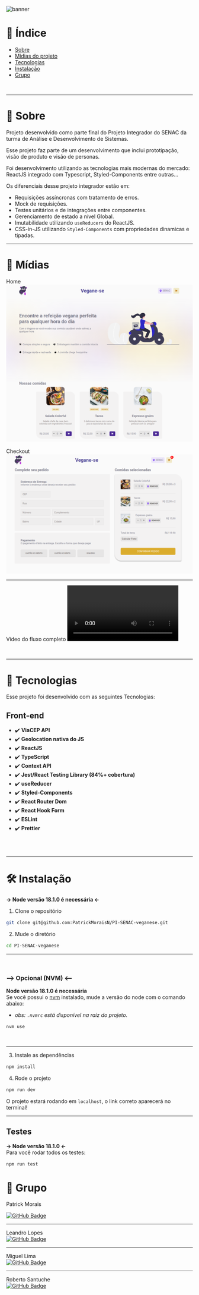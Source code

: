 ![banner](src/assets/CoffeeShopBanner.png)
<br />

# :pushpin: Índice
- [Sobre](#monocle_face-sobre)
- [Mídias do projeto](#camera_flash-mídias)
- [Tecnologias](#rocket-tecnologias)
- [Instalação](#hammer_and_wrench-instalação)
- [Grupo](#closed_book-grupo)
<br />

---

# :monocle_face: Sobre
Projeto desenvolvido como parte final do Projeto Integrador do SENAC da turma de Análise e Desenvolvimento de Sistemas.

Esse projeto faz parte de um desenvolvimento que inclui prototipação, visão de produto e visão de personas.

Foi desenvolvimento utilizando as tecnologias mais modernas do mercado: ReactJS integrado com Typescript, Styled-Components entre outras...

Os diferenciais desse projeto integrador estão em:

 - Requisições assíncronas com tratamento de erros.
 - Mock de requisições.
 - Testes unitários e de integrações entre componentes.
 - Gerenciamento de estado a nível Global.
 - Imutabilidade utilizando `useReducers` do ReactJS.
 - CSS-in-JS utilizando `Styled-Components` com propriedades dinamicas e tipadas.
---

# :camera_flash: Mídias
Home
![Imagem do projeto](src/assets/homeveganese.png)

Checkout
![Imagem do projeto](src/assets/cartveganese.png)

---

Vídeo do fluxo completo
![video](src/assets/senacpi.mov)

<br />

---

# :rocket: Tecnologias
Esse projeto foi desenvolvido com as seguintes Tecnologias: <br>

  ## Front-end
  - :heavy_check_mark: **ViaCEP API**
  - :heavy_check_mark: **Geolocation nativa do JS**
  - :heavy_check_mark: **ReactJS**
  - :heavy_check_mark: **TypeScript**
  - :heavy_check_mark: **Context API**
  - :heavy_check_mark: **Jest/React Testing Library (84%+ cobertura)**
  - :heavy_check_mark: **useReducer**
  - :heavy_check_mark: **Styled-Components**
  - :heavy_check_mark: **React Router Dom**
  - :heavy_check_mark: **React Hook Form**
  - :heavy_check_mark: **ESLint**
  - :heavy_check_mark: **Prettier**
<br><br>
<br />

---

# :hammer_and_wrench: Instalação
**-> Node versão 18.1.0 é necessária <-**
1. Clone o repositório

```bash
git clone git@github.com:PatrickMoraisN/PI-SENAC-veganese.git
```

2. Mude o diretório

```bash
cd PI-SENAC-veganese
```
---
<br>

### **--> Opcional (NVM) <--**  
**Node versão 18.1.0 é necessária**   
Se você possui o [nvm](https://github.com/nvm-sh/nvm) instalado, mude a versão do node com o comando abaixo:

 - *obs: `.nvmrc` está disponível na raíz do projeto.*

```bash
nvm use
```
<br>

---

3. Instale as dependências

```bash
npm install
```

4. Rode o projeto   


```bash
npm run dev
```

O projeto estará rodando em `localhost`, o link correto aparecerá no terminal!

---

## Testes
**-> Node versão 18.1.0 <-**   
Para você rodar todos os testes:

```bash
npm run test
```

# :closed_book: Grupo
Patrick Morais <br>
<!-- [![Linkedin Badge](https://img.shields.io/badge/-Linkedin-6633cc?style=flat-square&logo=Linkedin&logoColor=white&link=https://www.linkedin.com/in/patrick-morais/)](https://www.linkedin.com/in/patrick-morais/)<br>
[![Gmail Badge](https://img.shields.io/badge/-ppternunes@gmail.com-6633cc?style=flat-square&logo=Gmail&logoColor=white&link=mailto:ppternunes@gmail.com)](mailto:ppternunes@gmail.com)<br> -->
[![GitHub Badge](https://img.shields.io/badge/-Patrick%20Morais-6633cc?style=flat-square&logo=github&logoColor=white)](https://www.github.com/patrickmoraisn/)

---

Leandro Lopes <br>
[![GitHub Badge](https://img.shields.io/badge/-Leandro%20Lopes-6633cc?style=flat-square&logo=github&logoColor=white)](https://github.com/LEANDRO-DV)

---

Miguel Lima <br>
[![GitHub Badge](https://img.shields.io/badge/-Leandro%20Lopes-6633cc?style=flat-square&logo=github&logoColor=white)](https://github.com/Miguel-Lima)

---

Roberto Santuche <br>
[![GitHub Badge](https://img.shields.io/badge/-Roberto%20Santuche-6633cc?style=flat-square&logo=github&logoColor=white)]()